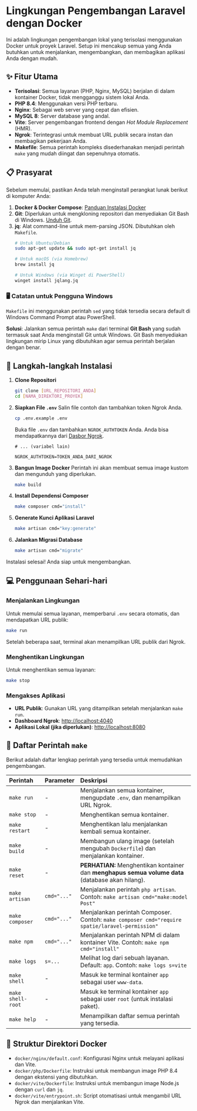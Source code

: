 # Lingkungan Pengembangan Laravel dengan Docker

Ini adalah lingkungan pengembangan lokal yang terisolasi menggunakan Docker untuk proyek Laravel. Setup ini mencakup semua yang Anda butuhkan untuk menjalankan, mengembangkan, dan membagikan aplikasi Anda dengan mudah.

## ✨ Fitur Utama

- **Terisolasi**: Semua layanan (PHP, Nginx, MySQL) berjalan di dalam kontainer Docker, tidak mengganggu sistem lokal Anda.
- **PHP 8.4**: Menggunakan versi PHP terbaru.
- **Nginx**: Sebagai web server yang cepat dan efisien.
- **MySQL 8**: Server database yang andal.
- **Vite**: Server pengembangan frontend dengan *Hot Module Replacement* (HMR).
- **Ngrok**: Terintegrasi untuk membuat URL publik secara instan dan membagikan pekerjaan Anda.
- **Makefile**: Semua perintah kompleks disederhanakan menjadi perintah `make` yang mudah diingat dan sepenuhnya otomatis.

## 📋 Prasyarat

Sebelum memulai, pastikan Anda telah menginstall perangkat lunak berikut di komputer Anda:

1.  **Docker & Docker Compose**: [Panduan Instalasi Docker](https://docs.docker.com/get-docker/)
2.  **Git**: Diperlukan untuk mengkloning repositori dan menyediakan Git Bash di Windows. [Unduh Git](https://git-scm.com/download/win).
3.  **jq**: Alat command-line untuk mem-parsing JSON. Dibutuhkan oleh `Makefile`.
    ```bash
    # Untuk Ubuntu/Debian
    sudo apt-get update && sudo apt-get install jq
    
    # Untuk macOS (via Homebrew)
    brew install jq
    
    # Untuk Windows (via Winget di PowerShell)
    winget install jqlang.jq
    ```

### 🖥️ Catatan untuk Pengguna Windows

`Makefile` ini menggunakan perintah `sed` yang tidak tersedia secara default di Windows Command Prompt atau PowerShell.

**Solusi**: Jalankan semua perintah `make` dari terminal **Git Bash** yang sudah termasuk saat Anda menginstall Git untuk Windows. Git Bash menyediakan lingkungan mirip Linux yang dibutuhkan agar semua perintah berjalan dengan benar.

## 🚀 Langkah-langkah Instalasi

1.  **Clone Repositori**
    ```bash
    git clone [URL_REPOSITORI_ANDA]
    cd [NAMA_DIREKTORI_PROYEK]
    ```

2.  **Siapkan File `.env`**
    Salin file contoh dan tambahkan token Ngrok Anda.
    ```bash
    cp .env.example .env
    ```
    Buka file `.env` dan tambahkan `NGROK_AUTHTOKEN` Anda. Anda bisa mendapatkannya dari [Dasbor Ngrok](https://dashboard.ngrok.com/get-started/your-authtoken).
    ```env
    # ... (variabel lain)
    
    NGROK_AUTHTOKEN=TOKEN_ANDA_DARI_NGROK
    ```

3.  **Bangun Image Docker**
    Perintah ini akan membuat semua image kustom dan mengunduh yang diperlukan.
    ```bash
    make build
    ```

4.  **Install Dependensi Composer**
    ```bash
    make composer cmd="install"
    ```

5.  **Generate Kunci Aplikasi Laravel**
    ```bash
    make artisan cmd="key:generate"
    ```

6.  **Jalankan Migrasi Database**
    ```bash
    make artisan cmd="migrate"
    ```

Instalasi selesai! Anda siap untuk mengembangkan.

## 💻 Penggunaan Sehari-hari

### Menjalankan Lingkungan

Untuk memulai semua layanan, memperbarui `.env` secara otomatis, dan mendapatkan URL publik:
```bash
make run
```
Setelah beberapa saat, terminal akan menampilkan URL publik dari Ngrok.

### Menghentikan Lingkungan

Untuk menghentikan semua layanan:
```bash
make stop
```

### Mengakses Aplikasi

- **URL Publik**: Gunakan URL yang ditampilkan setelah menjalankan `make run`.
- **Dashboard Ngrok**: [http://localhost:4040](http://localhost:4040)
- **Aplikasi Lokal (jika diperlukan)**: [http://localhost:8080](http://localhost:8080)

## 📖 Daftar Perintah `make`

Berikut adalah daftar lengkap perintah yang tersedia untuk memudahkan pengembangan.

| Perintah | Parameter | Deskripsi |
| :--- | :--- | :--- |
| `make run` | - | Menjalankan semua kontainer, mengupdate `.env`, dan menampilkan URL Ngrok. |
| `make stop` | - | Menghentikan semua kontainer. |
| `make restart` | - | Menghentikan lalu menjalankan kembali semua kontainer. |
| `make build` | - | Membangun ulang image (setelah mengubah `Dockerfile`) dan menjalankan kontainer. |
| `make reset` | - | **PERHATIAN:** Menghentikan kontainer dan **menghapus semua volume data** (database akan hilang). |
| `make artisan` | `cmd="..."` | Menjalankan perintah `php artisan`. Contoh: `make artisan cmd="make:model Post"` |
| `make composer`| `cmd="..."` | Menjalankan perintah Composer. Contoh: `make composer cmd="require spatie/laravel-permission"` |
| `make npm` | `cmd="..."` | Menjalankan perintah NPM di dalam kontainer Vite. Contoh: `make npm cmd="install"` |
| `make logs` | `s=...` | Melihat log dari sebuah layanan. Default: `app`. Contoh: `make logs s=vite` |
| `make shell` | - | Masuk ke terminal kontainer `app` sebagai user `www-data`. |
| `make shell-root`| - | Masuk ke terminal kontainer `app` sebagai user `root` (untuk instalasi paket). |
| `make help` | - | Menampilkan daftar semua perintah yang tersedia. |

## 📁 Struktur Direktori Docker

- `docker/nginx/default.conf`: Konfigurasi Nginx untuk melayani aplikasi dan Vite.
- `docker/php/Dockerfile`: Instruksi untuk membangun image PHP 8.4 dengan ekstensi yang dibutuhkan.
- `docker/vite/Dockerfile`: Instruksi untuk membangun image Node.js dengan `curl` dan `jq`.
- `docker/vite/entrypoint.sh`: Script otomatisasi untuk mengambil URL Ngrok dan menjalankan Vite.
